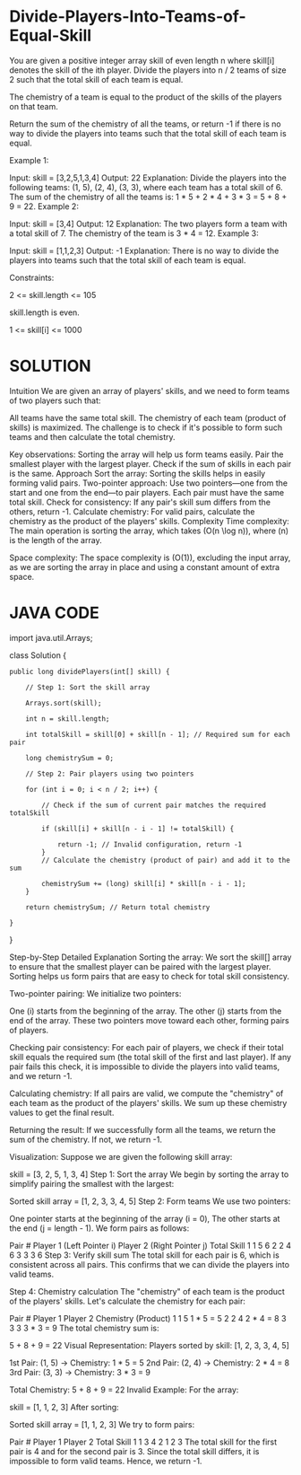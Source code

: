 # Divide-Players-Into-Teams-of-Equal-Skill

You are given a positive integer array skill of even length n where skill[i] denotes the skill of the ith player. Divide the players into n / 2 teams of size 2 such that the total skill of each team is equal.

The chemistry of a team is equal to the product of the skills of the players on that team.

Return the sum of the chemistry of all the teams, or return -1 if there is no way to divide the players into teams such that the total skill of each team is equal.

 

Example 1:

Input: skill = [3,2,5,1,3,4]
Output: 22
Explanation: 
Divide the players into the following teams: (1, 5), (2, 4), (3, 3), where each team has a total skill of 6.
The sum of the chemistry of all the teams is: 1 * 5 + 2 * 4 + 3 * 3 = 5 + 8 + 9 = 22.
Example 2:

Input: skill = [3,4]
Output: 12
Explanation: 
The two players form a team with a total skill of 7.
The chemistry of the team is 3 * 4 = 12.
Example 3:

Input: skill = [1,1,2,3]
Output: -1
Explanation: 
There is no way to divide the players into teams such that the total skill of each team is equal.
 

Constraints:

2 <= skill.length <= 105

skill.length is even.

1 <= skill[i] <= 1000

# SOLUTION

Intuition
We are given an array of players' skills, and we need to form teams of two players such that:

All teams have the same total skill.
The chemistry of each team (product of skills) is maximized.
The challenge is to check if it's possible to form such teams and then calculate the total chemistry.

Key observations:
Sorting the array will help us form teams easily.
Pair the smallest player with the largest player.
Check if the sum of skills in each pair is the same.
Approach
Sort the array: Sorting the skills helps in easily forming valid pairs.
Two-pointer approach: Use two pointers—one from the start and one from the end—to pair players. Each pair must have the same total skill.
Check for consistency: If any pair's skill sum differs from the others, return -1.
Calculate chemistry: For valid pairs, calculate the chemistry as the product of the players' skills.
Complexity
Time complexity:
The main operation is sorting the array, which takes (O(n \log n)), where (n) is the length of the array.

Space complexity:
The space complexity is (O(1)), excluding the input array, as we are sorting the array in place and using a constant amount of extra space.

# JAVA CODE

import java.util.Arrays;

class Solution {

    public long dividePlayers(int[] skill) {
    
        // Step 1: Sort the skill array
        
        Arrays.sort(skill);
        
        int n = skill.length;
        
        int totalSkill = skill[0] + skill[n - 1]; // Required sum for each pair
        
        long chemistrySum = 0;

        // Step 2: Pair players using two pointers
        
        for (int i = 0; i < n / 2; i++) {
        
            // Check if the sum of current pair matches the required totalSkill
            
            if (skill[i] + skill[n - i - 1] != totalSkill) {
            
                return -1; // Invalid configuration, return -1
            }
            // Calculate the chemistry (product of pair) and add it to the sum
            
            chemistrySum += (long) skill[i] * skill[n - i - 1];
        }

        return chemistrySum; // Return total chemistry
        
    }
    
}

Step-by-Step Detailed Explanation
Sorting the array:
We sort the skill[] array to ensure that the smallest player can be paired with the largest player. Sorting helps us form pairs that are easy to check for total skill consistency.

Two-pointer pairing:
We initialize two pointers:

One (i) starts from the beginning of the array.
The other (j) starts from the end of the array.
These two pointers move toward each other, forming pairs of players.

Checking pair consistency:
For each pair of players, we check if their total skill equals the required sum (the total skill of the first and last player). If any pair fails this check, it is impossible to divide the players into valid teams, and we return -1.

Calculating chemistry:
If all pairs are valid, we compute the "chemistry" of each team as the product of the players' skills. We sum up these chemistry values to get the final result.

Returning the result:
If we successfully form all the teams, we return the sum of the chemistry. If not, we return -1.

Visualization:
Suppose we are given the following skill array:

skill = [3, 2, 5, 1, 3, 4]
Step 1: Sort the array
We begin by sorting the array to simplify pairing the smallest with the largest:

Sorted skill array = [1, 2, 3, 3, 4, 5]
Step 2: Form teams
We use two pointers:

One pointer starts at the beginning of the array (i = 0),
The other starts at the end (j = length - 1).
We form pairs as follows:

Pair #	Player 1 (Left Pointer i)	Player 2 (Right Pointer j)	Total Skill
1	1	5	6
2	2	4	6
3	3	3	6
Step 3: Verify skill sum
The total skill for each pair is 6, which is consistent across all pairs. This confirms that we can divide the players into valid teams.

Step 4: Chemistry calculation
The "chemistry" of each team is the product of the players' skills. Let's calculate the chemistry for each pair:

Pair #	Player 1	Player 2	Chemistry (Product)
1	1	5	1 * 5 = 5
2	2	4	2 * 4 = 8
3	3	3	3 * 3 = 9
The total chemistry sum is:

5 + 8 + 9 = 22
Visual Representation:
Players sorted by skill: [1, 2, 3, 3, 4, 5]

1st Pair: (1, 5) -> Chemistry: 1 * 5 = 5
2nd Pair: (2, 4) -> Chemistry: 2 * 4 = 8
3rd Pair: (3, 3) -> Chemistry: 3 * 3 = 9

Total Chemistry: 5 + 8 + 9 = 22
Invalid Example:
For the array:

skill = [1, 1, 2, 3]
After sorting:

Sorted skill array = [1, 1, 2, 3]
We try to form pairs:

Pair #	Player 1	Player 2	Total Skill
1	1	3	4
2	1	2	3
The total skill for the first pair is 4 and for the second pair is 3. Since the total skill differs, it is impossible to form valid teams. Hence, we return -1.
